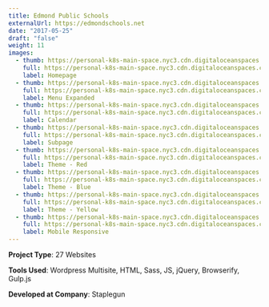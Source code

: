 ```yaml
---
title: Edmond Public Schools
externalUrl: https://edmondschools.net
date: "2017-05-25"
draft: "false"
weight: 11
images:
  - thumb: https://personal-k8s-main-space.nyc3.cdn.digitaloceanspaces.com/thecodeboss.dev/projects/edmond-public-schools/thumbnail/eps-1-th.jpeg
    full: https://personal-k8s-main-space.nyc3.cdn.digitaloceanspaces.com/thecodeboss.dev/projects/edmond-public-schools/full/eps-1-large.jpg
    label: Homepage
  - thumb: https://personal-k8s-main-space.nyc3.cdn.digitaloceanspaces.com/thecodeboss.dev/projects/edmond-public-schools/thumbnail/eps-2-th.jpeg
    full: https://personal-k8s-main-space.nyc3.cdn.digitaloceanspaces.com/thecodeboss.dev/projects/edmond-public-schools/full/eps-2-large.jpg
    label: Menu Expanded
  - thumb: https://personal-k8s-main-space.nyc3.cdn.digitaloceanspaces.com/thecodeboss.dev/projects/edmond-public-schools/thumbnail/eps-3-th.jpeg
    full: https://personal-k8s-main-space.nyc3.cdn.digitaloceanspaces.com/thecodeboss.dev/projects/edmond-public-schools/full/eps-3-large.jpg
    label: Calendar
  - thumb: https://personal-k8s-main-space.nyc3.cdn.digitaloceanspaces.com/thecodeboss.dev/projects/edmond-public-schools/thumbnail/eps-4-th.jpeg
    full: https://personal-k8s-main-space.nyc3.cdn.digitaloceanspaces.com/thecodeboss.dev/projects/edmond-public-schools/full/eps-4-large.jpg
    label: Subpage
  - thumb: https://personal-k8s-main-space.nyc3.cdn.digitaloceanspaces.com/thecodeboss.dev/projects/edmond-public-schools/thumbnail/eps-red-th.jpeg
    full: https://personal-k8s-main-space.nyc3.cdn.digitaloceanspaces.com/thecodeboss.dev/projects/edmond-public-schools/full/eps-red.jpg
    label: Theme - Red
  - thumb: https://personal-k8s-main-space.nyc3.cdn.digitaloceanspaces.com/thecodeboss.dev/projects/edmond-public-schools/thumbnail/eps-blue-th.jpeg
    full: https://personal-k8s-main-space.nyc3.cdn.digitaloceanspaces.com/thecodeboss.dev/projects/edmond-public-schools/full/eps-blue.jpg
    label: Theme - Blue
  - thumb: https://personal-k8s-main-space.nyc3.cdn.digitaloceanspaces.com/thecodeboss.dev/projects/edmond-public-schools/thumbnail/eps-yellow-th.jpeg
    full: https://personal-k8s-main-space.nyc3.cdn.digitaloceanspaces.com/thecodeboss.dev/projects/edmond-public-schools/full/eps-yellow.jpg
    label: Theme - Yellow
  - thumb: https://personal-k8s-main-space.nyc3.cdn.digitaloceanspaces.com/thecodeboss.dev/projects/edmond-public-schools/thumbnail/eps-responsive-th.jpeg
    full: https://personal-k8s-main-space.nyc3.cdn.digitaloceanspaces.com/thecodeboss.dev/projects/edmond-public-schools/full/eps-responsive.jpg
    label: Mobile Responsive
---
```

**Project Type**: 27 Websites

**Tools Used**: Wordpress Multisite, HTML, Sass, JS, jQuery, Browserify, Gulp.js

**Developed at Company**: Staplegun
